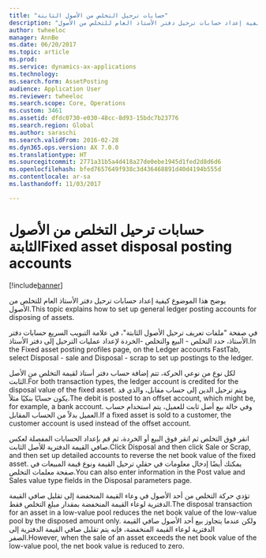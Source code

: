 ```yaml
---
title: "حسابات ترحيل التخلص من الأصول الثابتة"
description: "يوضح هذا الموضوع كيفية إعداد حسابات ترحيل دفتر الأستاذ العام للتخلص من الأصول."
author: twheeloc
manager: AnnBe
ms.date: 06/20/2017
ms.topic: article
ms.prod: 
ms.service: dynamics-ax-applications
ms.technology: 
ms.search.form: AssetPosting
audience: Application User
ms.reviewer: twheeloc
ms.search.scope: Core, Operations
ms.custom: 3461
ms.assetid: dfdc0730-e030-48cc-8d93-15bdc7b23776
ms.search.region: Global
ms.author: saraschi
ms.search.validFrom: 2016-02-28
ms.dyn365.ops.version: AX 7.0.0
ms.translationtype: HT
ms.sourcegitcommit: 2771a31b5a4d418a27de0ebe1945d1fed2d8d6d6
ms.openlocfilehash: bfed7657649f938c3d436468891d40d4194b555d
ms.contentlocale: ar-sa
ms.lasthandoff: 11/03/2017

---
```


# <a name="fixed-asset-disposal-posting-accounts"></a><span data-ttu-id="ab1a0-103">حسابات ترحيل التخلص من الأصول الثابتة</span><span class="sxs-lookup"><span data-stu-id="ab1a0-103">Fixed asset disposal posting accounts</span></span>

[!include[banner](../includes/banner.md)]


<span data-ttu-id="ab1a0-104">يوضح هذا الموضوع كيفية إعداد حسابات ترحيل دفتر الأستاذ العام للتخلص من الأصول.</span><span class="sxs-lookup"><span data-stu-id="ab1a0-104">This topic explains how to set up general ledger posting accounts for disposing of assets.</span></span>

<span data-ttu-id="ab1a0-105">في صفحة "ملفات تعريف ترحيل الأصول الثابتة"، في علامة التبويب السريع حسابات دفتر الأستاذ، حدد التخلص - البيع والتخلص -الخردة لإعداد عمليات الترحيل إلى دفتر الأستاذ.</span><span class="sxs-lookup"><span data-stu-id="ab1a0-105">In the Fixed asset posting profiles page, on the Ledger accounts FastTab, select Disposal - sale and Disposal - scrap to set up postings to the ledger.</span></span>

<span data-ttu-id="ab1a0-106">لكل نوع من نوعي الحركة، تتم إضافة حساب دفتر أستاذ لقيمة التخلص من الأصل الثابت.</span><span class="sxs-lookup"><span data-stu-id="ab1a0-106">For both transaction types, the ledger account is credited for the disposal value of the fixed asset.</span></span> <span data-ttu-id="ab1a0-107">ويتم ترحيل الدين إلى حساب مقابل، والذي قد يكون حسابًا بنكيًا مثلاً.</span><span class="sxs-lookup"><span data-stu-id="ab1a0-107">The debit is posted to an offset account, which might be, for example, a bank account.</span></span> <span data-ttu-id="ab1a0-108">وفي حالة بيع أصل ثابت للعميل، يتم استخدام حساب العميل بدلاً من الحساب المقابل.</span><span class="sxs-lookup"><span data-stu-id="ab1a0-108">If a fixed asset is sold to a customer, the customer account is used instead of the offset account.</span></span>

<span data-ttu-id="ab1a0-109">انقر فوق التخلص ثم انقر فوق البيع أو الخردة، ثم قم بإعداد الحسابات المفصلة لعكس صافي القيمة الدفترية للأصل الثابت.</span><span class="sxs-lookup"><span data-stu-id="ab1a0-109">Click Disposal and then click Sale or Scrap, and then set up detailed accounts to reverse the net book value of the fixed asset.</span></span> <span data-ttu-id="ab1a0-110">يمكنك أيضًا إدخال معلومات في حقلي ترحيل القيمة ونوع قيمة المبيعات في صفحة معلمات التخلص.</span><span class="sxs-lookup"><span data-stu-id="ab1a0-110">You can also enter information in the Post value and Sales value type fields in the Disposal parameters page.</span></span> 

<span data-ttu-id="ab1a0-111">تؤدي حركة التخلص من أحد الأصول في وعاء القيمة المنخفضة إلى تقليل صافي القيمة الدفترية لوعاء القيمة المنخفضة بمقدار مبلغ التخلص فقط.</span><span class="sxs-lookup"><span data-stu-id="ab1a0-111">The disposal transaction for an asset in a low-value pool reduces the net book value of the low-value pool by the disposed amount only.</span></span> <span data-ttu-id="ab1a0-112">ولكن عندما يتجاوز بيع أحد الأصول صافي القيمة الدفترية لوعاء القيمة المنخفضة، فإنه يتم تقليل صافي القيمة الدفترية إلى الصفر.</span><span class="sxs-lookup"><span data-stu-id="ab1a0-112">However, when the sale of an asset exceeds the net book value of the low-value pool, the net book value is reduced to zero.</span></span>






